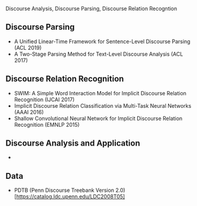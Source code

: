 Discourse Analysis, Discourse Parsing, Discourse Relation Recogntion

## Discourse Parsing
- A Unified Linear-Time Framework for Sentence-Level Discourse Parsing (ACL 2019)
- A Two-Stage Parsing Method for Text-Level Discourse Analysis (ACL 2017)

## Discourse Relation Recognition
- SWIM: A Simple Word Interaction Model for Implicit Discourse Relation Recognition (IJCAI 2017)
- Implicit Discourse Relation Classification via Multi-Task Neural Networks (AAAI 2016)
- Shallow Convolutional Neural Network for Implicit Discourse Relation Recognition (EMNLP 2015)

## Discourse Analysis and Application
-

## Data
- PDTB (Penn Discourse Treebank Version 2.0) [https://catalog.ldc.upenn.edu/LDC2008T05]
